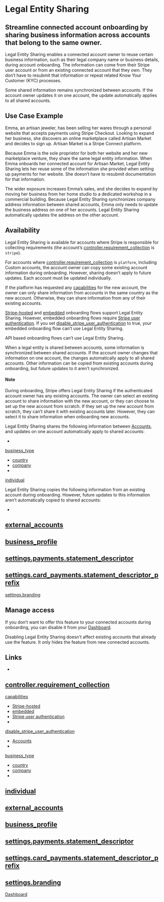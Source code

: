 # Legal Entity Sharing

## Streamline connected account onboarding by sharing business information across accounts that belong to the same owner.

Legal Entity Sharing enables a connected account owner to reuse certain business
information, such as their legal company name or business details, during
account onboarding. The information can come from their Stripe user account or
from an existing connected account that they own. They don’t have to resubmit
that information or repeat related Know Your Customer (KYC) processes.

Some shared information remains synchronized between accounts. If the account
owner updates it on one account, the update automatically applies to all shared
accounts.

## Use Case Example

Emma, an artisan jeweler, has been selling her wares through a personal website
that accepts payments using Stripe Checkout. Looking to expand her business, she
discovers an online marketplace called Artisan Market and decides to sign up.
Artisan Market is a Stripe Connect platform.

Because Emma is the sole proprietor for both her website and her new marketplace
venture, they share the same legal entity information. When Emma onboards her
connected account for Artisan Market, Legal Entity Sharing lets her reuse some
of the information she provided when setting up payments for her website. She
doesn’t have to resubmit documentation for that information.

The wider exposure increases Emma’s sales, and she decides to expand by moving
her business from her home studio to a dedicated workshop in a commercial
building. Because Legal Entity Sharing synchronizes company address information
between shared accounts, Emma only needs to update the business address on one
of her accounts. Legal Entity Sharing automatically updates the address on the
other account.

## Availability

Legal Entity Sharing is available for accounts where Stripe is responsible for
collecting requirements (the account’s
[controller.requirement_collection](https://docs.stripe.com/api/accounts/object#account_object-controller-requirement_collection)
is `stripe`).

For accounts where
[controller.requirement_collection](https://docs.stripe.com/api/accounts/object#account_object-controller-requirement_collection)
is `platform`, including Custom accounts, the account owner can copy some
existing account information during onboarding. However, sharing doesn’t apply
to future updates. Each account must be updated individually.

If the platform has requested any
[capabilities](https://docs.stripe.com/api/accounts/object#account_object-capabilities)
for the new account, the owner can only share information from accounts in the
same country as the new account. Otherwise, they can share information from any
of their existing accounts.

[Stripe-hosted](https://docs.stripe.com/connect/hosted-onboarding) and
[embedded](https://docs.stripe.com/connect/embedded-onboarding) onboarding flows
support Legal Entity Sharing. However, embedded onboarding flows require [Stripe
user
authentication](https://docs.stripe.com/connect/get-started-connect-embedded-components?platform=web#user-authentication-in-connect-embedded-components).
If you set
[disable_stripe_user_authentication](https://docs.stripe.com/api/account_sessions/create#create_account_session-components-account_onboarding-features-disable_stripe_user_authentication)
to true, your embedded onboarding flow can’t use Legal Entity Sharing.

API based onboarding flows can’t use Legal Entity Sharing.

When a legal entity is shared between accounts, some information is synchronized
between shared accounts. If the account owner changes that information on one
account, the changes automatically apply to all shared accounts. Other
information can be copied from existing accounts during onboarding, but future
updates to it aren’t synchronized.

#### Note

During onboarding, Stripe offers Legal Entity Sharing if the authenticated
account owner has any existing accounts. The owner can select an existing
account to share information with the new account, or they can choose to set up
the new account from scratch. If they set up the new account from scratch, they
can’t share it with existing accounts later. However, they can select it to
share information when onboarding new accounts.

Legal Entity Sharing shares the following information between
[Accounts](https://docs.stripe.com/api/accounts/object), and updates on one
account automatically apply to shared accounts:

-
[business_type](https://docs.stripe.com/api/accounts/object#account_object-business_type)
- [country](https://docs.stripe.com/api/accounts/object#account_object-country)
- [company](https://docs.stripe.com/api/accounts/object#account_object-company)
-
[individual](https://docs.stripe.com/api/accounts/object#account_object-individual)

Legal Entity Sharing copies the following information from an existing account
during onboarding. However, future updates to this information aren’t
automatically copied to shared accounts:

-
[external_accounts](https://docs.stripe.com/api/accounts/object#account_object-external_accounts)
-
[business_profile](https://docs.stripe.com/api/accounts/object#account_object-business_profile)
-
[settings.payments.statement_descriptor](https://docs.stripe.com/api/accounts/object#account_object-settings-payments-statement_descriptor)
-
[settings.card_payments.statement_descriptor_prefix](https://docs.stripe.com/api/accounts/object#account_object-settings-card_payments-statement_descriptor_prefix)
-
[settings.branding](https://docs.stripe.com/api/accounts/object#account_object-settings-branding)

## Manage access

If you don’t want to offer this feature to your connected accounts during
onboarding, you can disable it from your
[Dashboard](https://dashboard.stripe.com/settings/connect/onboarding-options/le-sharing).

Disabling Legal Entity Sharing doesn’t affect existing accounts that already use
the feature. It only hides the feature from new connected accounts.

## Links

-
[controller.requirement_collection](https://docs.stripe.com/api/accounts/object#account_object-controller-requirement_collection)
-
[capabilities](https://docs.stripe.com/api/accounts/object#account_object-capabilities)
- [Stripe-hosted](https://docs.stripe.com/connect/hosted-onboarding)
- [embedded](https://docs.stripe.com/connect/embedded-onboarding)
- [Stripe user
authentication](https://docs.stripe.com/connect/get-started-connect-embedded-components?platform=web#user-authentication-in-connect-embedded-components)
-
[disable_stripe_user_authentication](https://docs.stripe.com/api/account_sessions/create#create_account_session-components-account_onboarding-features-disable_stripe_user_authentication)
- [Accounts](https://docs.stripe.com/api/accounts/object)
-
[business_type](https://docs.stripe.com/api/accounts/object#account_object-business_type)
- [country](https://docs.stripe.com/api/accounts/object#account_object-country)
- [company](https://docs.stripe.com/api/accounts/object#account_object-company)
-
[individual](https://docs.stripe.com/api/accounts/object#account_object-individual)
-
[external_accounts](https://docs.stripe.com/api/accounts/object#account_object-external_accounts)
-
[business_profile](https://docs.stripe.com/api/accounts/object#account_object-business_profile)
-
[settings.payments.statement_descriptor](https://docs.stripe.com/api/accounts/object#account_object-settings-payments-statement_descriptor)
-
[settings.card_payments.statement_descriptor_prefix](https://docs.stripe.com/api/accounts/object#account_object-settings-card_payments-statement_descriptor_prefix)
-
[settings.branding](https://docs.stripe.com/api/accounts/object#account_object-settings-branding)
-
[Dashboard](https://dashboard.stripe.com/settings/connect/onboarding-options/le-sharing)